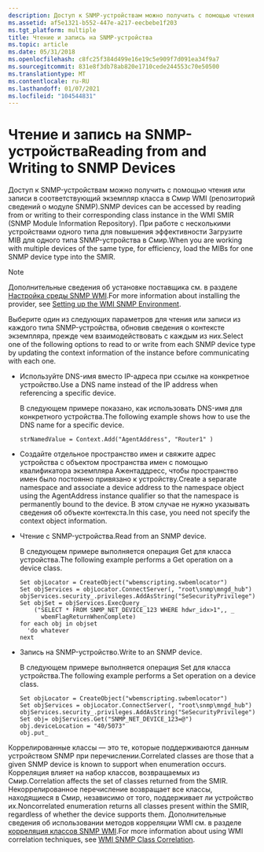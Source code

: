 ```yaml
---
description: Доступ к SNMP-устройствам можно получить с помощью чтения или записи в соответствующий экземпляр класса в Смир WMI (репозиторий сведений о модуле SNMP).
ms.assetid: af5e1321-b552-447e-a217-eecbebe1f203
ms.tgt_platform: multiple
title: Чтение и запись на SNMP-устройства
ms.topic: article
ms.date: 05/31/2018
ms.openlocfilehash: c8fc25f384d499e16e19c5e909f7d091ea34f9a7
ms.sourcegitcommit: 831e8f3db78ab820e1710cede244553c70e50500
ms.translationtype: MT
ms.contentlocale: ru-RU
ms.lasthandoff: 01/07/2021
ms.locfileid: "104544831"
---
```

# <a name="reading-from-and-writing-to-snmp-devices"></a><span data-ttu-id="56575-103">Чтение и запись на SNMP-устройства</span><span class="sxs-lookup"><span data-stu-id="56575-103">Reading from and Writing to SNMP Devices</span></span>

<span data-ttu-id="56575-104">Доступ к SNMP-устройствам можно получить с помощью чтения или записи в соответствующий экземпляр класса в Смир WMI (репозиторий сведений о модуле SNMP).</span><span class="sxs-lookup"><span data-stu-id="56575-104">SNMP devices can be accessed by reading from or writing to their corresponding class instance in the WMI SMIR (SNMP Module Information Repository).</span></span> <span data-ttu-id="56575-105">При работе с несколькими устройствами одного типа для повышения эффективности Загрузите MIB для одного типа SNMP-устройства в Смир.</span><span class="sxs-lookup"><span data-stu-id="56575-105">When you are working with multiple devices of the same type, for efficiency, load the MIBs for one SNMP device type into the SMIR.</span></span>

> [!Note]  
> <span data-ttu-id="56575-106">Дополнительные сведения об установке поставщика см. в разделе [Настройка среды SNMP WMI](setting-up-the-wmi-snmp-environment.md).</span><span class="sxs-lookup"><span data-stu-id="56575-106">For more information about installing the provider, see [Setting up the WMI SNMP Environment](setting-up-the-wmi-snmp-environment.md).</span></span>

 

<span data-ttu-id="56575-107">Выберите один из следующих параметров для чтения или записи из каждого типа SNMP-устройства, обновив сведения о контексте экземпляра, прежде чем взаимодействовать с каждым из них.</span><span class="sxs-lookup"><span data-stu-id="56575-107">Select one of the following options to read to or write from each SNMP device type by updating the context information of the instance before communicating with each one.</span></span>

-   <span data-ttu-id="56575-108">Используйте DNS-имя вместо IP-адреса при ссылке на конкретное устройство.</span><span class="sxs-lookup"><span data-stu-id="56575-108">Use a DNS name instead of the IP address when referencing a specific device.</span></span>

    <span data-ttu-id="56575-109">В следующем примере показано, как использовать DNS-имя для конкретного устройства.</span><span class="sxs-lookup"><span data-stu-id="56575-109">The following example shows how to use the DNS name for a specific device.</span></span>

    ```VB
    strNamedValue = Context.Add("AgentAddress", "Router1" )
    ```

    

-   <span data-ttu-id="56575-110">Создайте отдельное пространство имен и свяжите адрес устройства с объектом пространства имен с помощью квалификатора экземпляра Ажентаддресс, чтобы пространство имен было постоянно привязано к устройству.</span><span class="sxs-lookup"><span data-stu-id="56575-110">Create a separate namespace and associate a device address to the namespace object using the AgentAddress instance qualifier so that the namespace is permanently bound to the device.</span></span> <span data-ttu-id="56575-111">В этом случае не нужно указывать сведения об объекте контекста.</span><span class="sxs-lookup"><span data-stu-id="56575-111">In this case, you need not specify the context object information.</span></span>
-   <span data-ttu-id="56575-112">Чтение с SNMP-устройства.</span><span class="sxs-lookup"><span data-stu-id="56575-112">Read from an SNMP device.</span></span>

    <span data-ttu-id="56575-113">В следующем примере выполняется операция Get для класса устройства.</span><span class="sxs-lookup"><span data-stu-id="56575-113">The following example performs a Get operation on a device class.</span></span>

    ```VB
    Set objLocator = CreateObject("wbemscripting.swbemlocator")
    Set objServices = objLocator.ConnectServer(, "root\snmp\mngd_hub")
    objServices.security_.privileges.AddAsString("SeSecurityPrivilege")
    Set objSet = objServices.ExecQuery _
        ("SELECT * FROM SNMP_NET_DEVICE_123 WHERE hdwr_idx>1",, _
          wbemFlagReturnWhenComplete)
    for each obj in objset 
      'do whatever 
    next
    ```

    

-   <span data-ttu-id="56575-114">Запись на SNMP-устройство.</span><span class="sxs-lookup"><span data-stu-id="56575-114">Write to an SNMP device.</span></span>

    <span data-ttu-id="56575-115">В следующем примере выполняется операция Set для класса устройства.</span><span class="sxs-lookup"><span data-stu-id="56575-115">The following example performs a Set operation on a device class.</span></span>

    ```VB
    Set objLocator = CreateObject("wbemscripting.swbemlocator")
    Set objServices = objLocator.ConnectServer(, "root\snmp\mngd_hub")
    objServices.security_.privileges.AddAsString("SeSecurityPrivilege")
    Set obj= objServices.Get("SNMP_NET_DEVICE_123=@")
    obj.deviceLocation = "40/5073"
    obj.put_
    ```

    

<span data-ttu-id="56575-116">Коррелированные классы — это те, которые поддерживаются данным устройством SNMP при перечислении.</span><span class="sxs-lookup"><span data-stu-id="56575-116">Correlated classes are those that a given SNMP device is known to support when enumeration occurs.</span></span> <span data-ttu-id="56575-117">Корреляция влияет на набор классов, возвращаемых из Смир.</span><span class="sxs-lookup"><span data-stu-id="56575-117">Correlation affects the set of classes returned from the SMIR.</span></span> <span data-ttu-id="56575-118">Некоррелированное перечисление возвращает все классы, находящиеся в Смир, независимо от того, поддерживает ли устройство их.</span><span class="sxs-lookup"><span data-stu-id="56575-118">Noncorrelated enumeration returns all classes present within the SMIR, regardless of whether the device supports them.</span></span> <span data-ttu-id="56575-119">Дополнительные сведения об использовании методов корреляции WMI см. в разделе [корреляция классов SNMP WMI](wmi-snmp-class-correlation.md).</span><span class="sxs-lookup"><span data-stu-id="56575-119">For more information about using WMI correlation techniques, see [WMI SNMP Class Correlation](wmi-snmp-class-correlation.md).</span></span>

 

 



